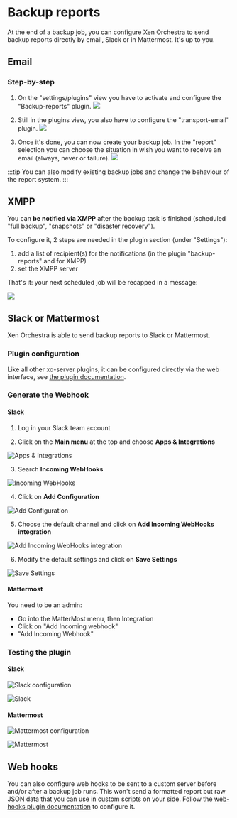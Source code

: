 # Backup reports

At the end of a backup job, you can configure Xen Orchestra to send backup reports directly by email, Slack or in Mattermost. It's up to you.

## Email

### Step-by-step

1. On the "settings/plugins" view you have to activate and configure the "Backup-reports" plugin.
   ![](../assets/backup-reports-plugin.png)

2. Still in the plugins view, you also have to configure the "transport-email" plugin.
   ![](../assets/transport-email-plugin.png)

3. Once it's done, you can now create your backup job. In the "report" selection you can choose the situation in wish you want to receive an email (always, never or failure).
   ![](../assets/backup-report-config.png)

:::tip
You can also modify existing backup jobs and change the behaviour of the report system.
:::

## XMPP

You can **be notified via XMPP** after the backup task is finished (scheduled "full backup", "snapshots" or "disaster recovery").

To configure it, 2 steps are needed in the plugin section (under "Settings"):

1. add a list of recipient(s) for the notifications (in the plugin "backup-reports" and for XMPP)
2. set the XMPP server

That's it: your next scheduled job will be recapped in a message:

![](https://xen-orchestra.com/blog/content/images/2015/12/xmpp.png)

## Slack or Mattermost

Xen Orchestra is able to send backup reports to Slack or Mattermost.

### Plugin configuration

Like all other xo-server plugins, it can be configured directly via the web interface, see [the plugin documentation](https://xen-orchestra.com/docs/plugins.html).

### Generate the Webhook

#### Slack

1. Log in your Slack team account

2. Click on the **Main menu** at the top and choose **Apps & Integrations**

![Apps & Integrations](../assets/DocImg1.png)

3. Search **Incoming WebHooks**

![Incoming WebHooks](../assets/DocImg2.png)

4. Click on **Add Configuration**

![Add Configuration](../assets/DocImg3.png)

5. Choose the default channel and click on **Add Incoming WebHooks integration**

![Add Incoming WebHooks integration](../assets/DocImg4.png)

6. Modify the default settings and click on **Save Settings**

![Save Settings](../assets/DocImg5.png)

#### Mattermost

You need to be an admin:

- Go into the MatterMost menu, then Integration
- Click on "Add Incoming webhook"
- "Add Incoming Webhook"

### Testing the plugin

#### Slack

![Slack configuration](../assets/DocImg6.png)

![Slack](../assets/DocImg7.png)

#### Mattermost

![Mattermost configuration](../assets/DocImg8.png)

![Mattermost](../assets/DocImg9.png)

## Web hooks

You can also configure web hooks to be sent to a custom server before and/or after a backup job runs. This won't send a formatted report but raw JSON data that you can use in custom scripts on your side. Follow the [web-hooks plugin documentation](./advanced.html#web-hooks) to configure it.
